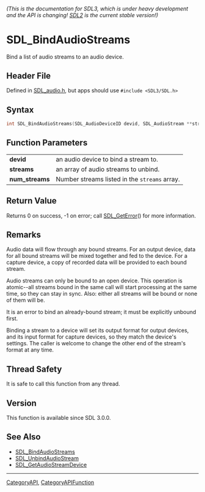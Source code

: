 ###### (This is the documentation for SDL3, which is under heavy development and the API is changing! [SDL2](https://wiki.libsdl.org/SDL2/) is the current stable version!)
# SDL_BindAudioStreams

Bind a list of audio streams to an audio device.

## Header File

Defined in [SDL_audio.h](https://github.com/libsdl-org/SDL/blob/main/include/SDL3/SDL_audio.h), but apps should use `#include <SDL3/SDL.h>`

## Syntax

```c
int SDL_BindAudioStreams(SDL_AudioDeviceID devid, SDL_AudioStream **streams, int num_streams);

```

## Function Parameters

|                     |                                               |
| ------------------- | --------------------------------------------- |
| **devid**           | an audio device to bind a stream to.          |
| **streams**         | an array of audio streams to unbind.          |
| **num_streams**     | Number streams listed in the `streams` array. |

## Return Value

Returns 0 on success, -1 on error; call [SDL_GetError](SDL_GetError)() for
more information.

## Remarks

Audio data will flow through any bound streams. For an output device, data
for all bound streams will be mixed together and fed to the device. For a
capture device, a copy of recorded data will be provided to each bound
stream.

Audio streams can only be bound to an open device. This operation is
atomic--all streams bound in the same call will start processing at the
same time, so they can stay in sync. Also: either all streams will be bound
or none of them will be.

It is an error to bind an already-bound stream; it must be explicitly
unbound first.

Binding a stream to a device will set its output format for output devices,
and its input format for capture devices, so they match the device's
settings. The caller is welcome to change the other end of the stream's
format at any time.

## Thread Safety

It is safe to call this function from any thread.

## Version

This function is available since SDL 3.0.0.

## See Also

* [SDL_BindAudioStreams](SDL_BindAudioStreams)
* [SDL_UnbindAudioStream](SDL_UnbindAudioStream)
* [SDL_GetAudioStreamDevice](SDL_GetAudioStreamDevice)

----
[CategoryAPI](CategoryAPI), [CategoryAPIFunction](CategoryAPIFunction)

